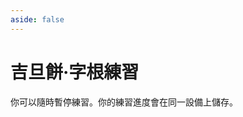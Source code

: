 ```yaml
---
aside: false
---
```

# 吉旦餅·字根練習

你可以隨時暫停練習。你的練習進度會在同一設備上儲存。

<script setup>
import Train from "@/train/ZigenTrain.vue"
</script>
<div class="zigen-font">
<Train name="wafel" zigenUrl="/zigen-wafel.csv" :range="[0,]" :mode='"both"' :supplement='false' :ming='false' />
</div>
